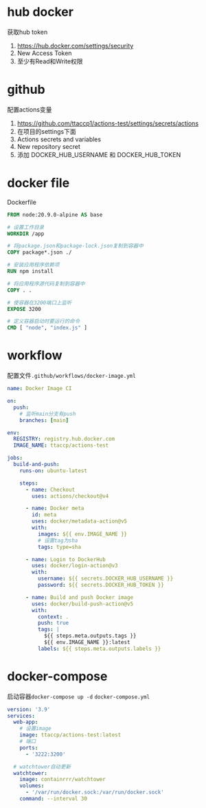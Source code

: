 # hub docker
获取hub token
1. https://hub.docker.com/settings/security
2. New Access Token
3. 至少有Read和Write权限

# github
配置actions变量
1. https://github.com/ttaccp1/actions-test/settings/secrets/actions
2. 在项目的settings下面 
3. Actions secrets and variables
4. New repository secret
5. 添加 DOCKER_HUB_USERNAME 和 DOCKER_HUB_TOKEN

# docker file
Dockerfile
```Dockerfile
FROM node:20.9.0-alpine AS base

# 设置工作目录
WORKDIR /app

# 将package.json和package-lock.json复制到容器中
COPY package*.json ./

# 安装应用程序依赖项
RUN npm install

# 将应用程序源代码复制到容器中
COPY . .

# 使容器在3200端口上监听
EXPOSE 3200

# 定义容器启动时要运行的命令
CMD [ "node", "index.js" ]
```

# workflow
配置文件`.github/workflows/docker-image.yml`
```yml
name: Docker Image CI

on:
  push:
    # 监听main分支有push
    branches: [main]

env:
  REGISTRY: registry.hub.docker.com
  IMAGE_NAME: ttaccp/actions-test

jobs:
  build-and-push:
    runs-on: ubuntu-latest

    steps:
      - name: Checkout
        uses: actions/checkout@v4

      - name: Docker meta
        id: meta
        uses: docker/metadata-action@v5
        with:
          images: ${{ env.IMAGE_NAME }}
          # 设置tag为sha
          tags: type=sha

      - name: Login to DockerHub
        uses: docker/login-action@v3
        with:
          username: ${{ secrets.DOCKER_HUB_USERNAME }}
          password: ${{ secrets.DOCKER_HUB_TOKEN }}

      - name: Build and push Docker image
        uses: docker/build-push-action@v5
        with:
          context: .
          push: true
          tags: |
            ${{ steps.meta.outputs.tags }}
            ${{ env.IMAGE_NAME }}:latest
          labels: ${{ steps.meta.outputs.labels }}
```

# docker-compose
启动容器`docker-compose up -d`
`docker-compose.yml`
```yml
version: '3.9'
services:
  web-app:
    # 设置image
    image: ttaccp/actions-test:latest
    # 端口
    ports:
      - '3222:3200'

  # watchtower自动更新
  watchtower:
    image: containrrr/watchtower
    volumes:
      - '/var/run/docker.sock:/var/run/docker.sock'
    command: --interval 30
```

